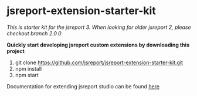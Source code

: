 # jsreport-extension-starter-kit

*This is starter kit for the jsreport 3. When looking for older jsreport 2, please checkout branch 2.0.0*

 **Quickly start developing jsreport custom extensions by downloading this project**

1. git clone https://github.com/jsreport/jsreport-extension-starter-kit.git
2. npm install
3. npm start

Documentation for extending jsreport studio can be found [here](http://jsreport.net/learn/extending-studio)